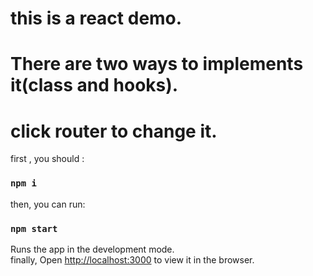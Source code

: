 # this is a react demo.
# There are two ways to implements it(class and hooks).
# click router to change it.

first , you should :

### `npm i`

then, you can run:

### `npm start`

Runs the app in the development mode.\
finally, Open [http://localhost:3000](http://localhost:3000) to view it in the browser.


